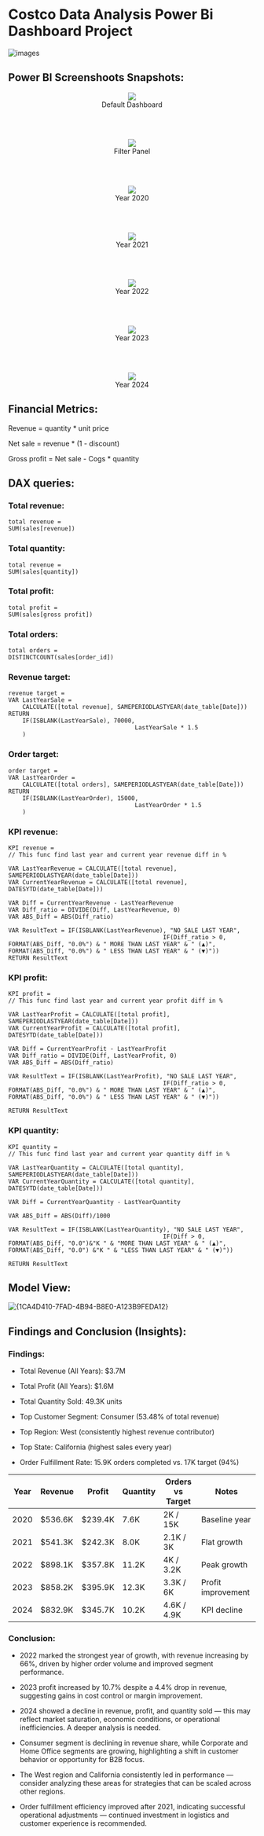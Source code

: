# Costco Data Analysis Power Bi Dashboard Project

![images](https://github.com/user-attachments/assets/af740559-c15b-45f2-9d79-92ca8bef85d9)

## Power BI Screenshoots Snapshots:
<p align="center">
  <img src="https://github.com/user-attachments/assets/441c86c3-d05d-4141-9a26-57f3d15c0a96" />
  <br>
  Default Dashboard
</p>

<br><br>

<p align="center">
  <img src="https://github.com/user-attachments/assets/358a3faf-b604-4e49-92bd-6673f2e20b72" />
  <br>
  Filter Panel
</p>

<br><br>

<p align="center">
  <img src="https://github.com/user-attachments/assets/b14604bd-b315-4400-ba0f-1ecd022d45cb" />
  <br>
  Year 2020
</p>

<br><br>

<p align="center">
  <img src="https://github.com/user-attachments/assets/006fc5b6-ab15-485a-b9b4-65a141ab60b8" />
  <br>
  Year 2021
</p>

<br><br>

<p align="center">
  <img src="https://github.com/user-attachments/assets/9975e755-0f7c-440d-80f2-9e6a67079d7b"
 />
  <br>
  Year 2022
</p>

<br><br>

<p align="center">
  <img src="https://github.com/user-attachments/assets/1f216de1-081f-4a3a-9f85-911d5913629b"/>
  <br>
  Year 2023
</p>

<br><br>

<p align="center">
  <img src="https://github.com/user-attachments/assets/0379d13d-51af-4ef7-b5cd-4309b96bf93d"/>
  <br>
  Year 2024
</p>




## Financial Metrics:
Revenue = quantity * unit price

Net sale = revenue * (1 - discount)

Gross profit = Net sale - Cogs * quantity

## DAX queries:
### Total revenue:
```text
total revenue = 
SUM(sales[revenue])
```

### Total quantity:
```text
total revenue = 
SUM(sales[quantity])
```

### Total profit:
```text
total profit = 
SUM(sales[gross profit])
```

### Total orders:
```text
total orders = 
DISTINCTCOUNT(sales[order_id])
```

###  Revenue target:
```text
revenue target = 
VAR LastYearSale =
    CALCULATE([total revenue], SAMEPERIODLASTYEAR(date_table[Date]))
RETURN
    IF(ISBLANK(LastYearSale), 70000, 
                                    LastYearSale * 1.5
    )
```

###  Order target:
```text
order target = 
VAR LastYearOrder =
    CALCULATE([total orders], SAMEPERIODLASTYEAR(date_table[Date]))
RETURN
    IF(ISBLANK(LastYearOrder), 15000, 
                                    LastYearOrder * 1.5
    )
```

### KPI revenue:
```text
KPI revenue = 
// This func find last year and current year revenue diff in %

VAR LastYearRevenue = CALCULATE([total revenue], SAMEPERIODLASTYEAR(date_table[Date]))
VAR CurrentYearRevenue = CALCULATE([total revenue], DATESYTD(date_table[Date]))

VAR Diff = CurrentYearRevenue - LastYearRevenue
VAR Diff_ratio = DIVIDE(Diff, LastYearRevenue, 0)
VAR ABS_Diff = ABS(Diff_ratio)

VAR ResultText = IF(ISBLANK(LastYearRevenue), "NO SALE LAST YEAR",
                                            IF(Diff_ratio > 0, FORMAT(ABS_Diff, "0.0%") & " MORE THAN LAST YEAR" & " (▲)", FORMAT(ABS_Diff, "0.0%") & " LESS THAN LAST YEAR" & " (▼)"))
RETURN ResultText
```

### KPI profit:
```text
KPI profit = 
// This func find last year and current year profit diff in %

VAR LastYearProfit = CALCULATE([total profit], SAMEPERIODLASTYEAR(date_table[Date]))
VAR CurrentYearProfit = CALCULATE([total profit], DATESYTD(date_table[Date]))

VAR Diff = CurrentYearProfit - LastYearProfit
VAR Diff_ratio = DIVIDE(Diff, LastYearProfit, 0)
VAR ABS_Diff = ABS(Diff_ratio)

VAR ResultText = IF(ISBLANK(LastYearProfit), "NO SALE LAST YEAR",
                                            IF(Diff_ratio > 0, FORMAT(ABS_Diff, "0.0%") & " MORE THAN LAST YEAR" & " (▲)", FORMAT(ABS_Diff, "0.0%") & " LESS THAN LAST YEAR" & " (▼)"))

RETURN ResultText 
```

### KPI quantity:
```text
KPI quantity = 
// This func find last year and current year quantity diff in %

VAR LastYearQuantity = CALCULATE([total quantity], SAMEPERIODLASTYEAR(date_table[Date]))
VAR CurrentYearQuantity = CALCULATE([total quantity], DATESYTD(date_table[Date]))

VAR Diff = CurrentYearQuantity - LastYearQuantity

VAR ABS_Diff = ABS(Diff)/1000

VAR ResultText = IF(ISBLANK(LastYearQuantity), "NO SALE LAST YEAR",
                                            IF(Diff > 0, FORMAT(ABS_Diff, "0.0")&"K " & "MORE THAN LAST YEAR" & " (▲)", FORMAT(ABS_Diff, "0.0") &"K " & "LESS THAN LAST YEAR" & " (▼)"))

RETURN ResultText
```

## Model View:
![{1CA4D410-7FAD-4B94-B8E0-A123B9FEDA12}](https://github.com/user-attachments/assets/3fd2802f-15ba-4f29-8b30-6e55523f8f75)


## Findings and Conclusion (Insights):
### Findings:
* Total Revenue (All Years): $3.7M

* Total Profit (All Years): $1.6M

* Total Quantity Sold: 49.3K units

* Top Customer Segment: Consumer (53.48% of total revenue)

* Top Region: West (consistently highest revenue contributor)

* Top State: California (highest sales every year)

* Order Fulfillment Rate: 15.9K orders completed vs. 17K target (94%)

| Year | Revenue  | Profit   | Quantity | Orders vs Target | Notes              |
| ---- | -------- | -------- | -------- | ---------------- | ------------------ |
| 2020 | \$536.6K | \$239.4K | 7.6K     | 2K / 15K         | Baseline year      |
| 2021 | \$541.3K | \$242.3K | 8.0K     | 2.1K / 3K        | Flat growth        |
| 2022 | \$898.1K | \$357.8K | 11.2K    | 4K / 3.2K        | Peak growth        |
| 2023 | \$858.2K | \$395.9K | 12.3K    | 3.3K / 6K        | Profit improvement |
| 2024 | \$832.9K | \$345.7K | 10.2K    | 4.6K / 4.9K      | KPI decline        |

### Conclusion:
* 2022 marked the strongest year of growth, with revenue increasing by 66%, driven by higher order volume and improved segment performance.

* 2023 profit increased by 10.7% despite a 4.4% drop in revenue, suggesting gains in cost control or margin improvement.

* 2024 showed a decline in revenue, profit, and quantity sold — this may reflect market saturation, economic conditions, or operational inefficiencies. A deeper analysis is needed.

* Consumer segment is declining in revenue share, while Corporate and Home Office segments are growing, highlighting a shift in customer behavior or opportunity for B2B focus.

* The West region and California consistently led in performance — consider analyzing these areas for strategies that can be scaled across other regions.

* Order fulfillment efficiency improved after 2021, indicating successful operational adjustments — continued investment in logistics and customer experience is recommended.





